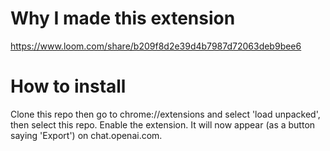 # Why I made this extension

https://www.loom.com/share/b209f8d2e39d4b7987d72063deb9bee6

# How to install 

Clone this repo then go to chrome://extensions and select 'load unpacked', then select this repo. Enable the extension. It will now appear (as a button saying 'Export') on chat.openai.com.
